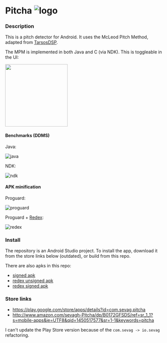 # Pitcha ![logo](https://github.com/sevagh/Pitcha/raw/master/app/src/main/res/mipmap-hdpi/ic_launcher.png)

### Description

This is a pitch detector for Android. It uses the McLeod Pitch Method, adapted from [TarsosDSP](https://github.com/JorenSix/TarsosDSP).

The MPM is implemented in both Java and C (via NDK). This is toggleable in the UI:

<img src="https://github.com/sevagh/Pitcha/raw/master/.github/screenshot.png" width="200px">

#### Benchmarks (DDMS)

Java:

![java](https://github.com/sevagh/Pitcha/raw/master/.github/native-java.png)

NDK:

![ndk](https://github.com/sevagh/Pitcha/raw/master/.github/ndk.png)

#### APK minification

Proguard:

![proguard](https://github.com/sevagh/Pitcha/raw/master/.github/proguard-minified.png)

Proguard + [Redex](https://github.com/facebook/redex):

![redex](https://github.com/sevagh/Pitcha/raw/master/.github/redex.png)

### Install

The repository is an Android Studio project. To install the app, download it from the store links below (outdated), or build from this repo.

There are also apks in this repo:

* [signed apk](https://github.com/sevagh/Pitcha/raw/master/app/app-release.apk)
* [redex unsigned apk](https://github.com/sevagh/Pitcha/raw/master/app/app-redex.apk)
* [redex signed apk](https://github.com/sevagh/Pitcha/raw/master/app/app-redex-signed.apk)

### Store links

* https://play.google.com/store/apps/details?id=com.sevag.pitcha
* http://www.amazon.com/sevagh-Pitcha/dp/B0172GFSDS/ref=sr_1_1?s=mobile-apps&ie=UTF8&qid=1450517577&sr=1-1&keywords=pitcha

I can't update the Play Store version because of the `com.sevag -> io.sevag` refactoring.
